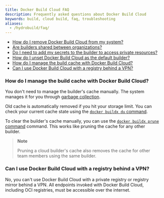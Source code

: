 ```yaml
---
title: Docker Build Cloud FAQ
description: Frequently asked questions about Docker Build Cloud
keywords: build, cloud build, faq, troubleshooting 
aliases:
  - /hydrobuild/faq/
---
```


<!--toc:start-->
- [How do I remove Docker Build Cloud from my system?](#how-do-i-remove-docker-build-cloud-from-my-system)
- [Are builders shared between organizations?](#are-builders-shared-between-organizations)
- [Do I need to add my secrets to the builder to access private resources?](#do-i-need-to-add-my-secrets-to-the-builder-to-access-private-resources)
- [How do I unset Docker Build Cloud as the default builder?](#how-do-i-unset-docker-build-cloud-as-the-default-builder)
- [How do I manage the build cache with Docker Build Cloud?](#how-do-i-manage-the-build-cache-with-docker-build-cloud)
- [Can I use Docker Build Cloud with a registry behind a VPN?](#can-i-use-docker-build-cloud-with-a-registry-behind-a-vpn)
<!--toc:end-->

### How do I manage the build cache with Docker Build Cloud?

You don't need to manage the builder's cache manually. The system manages it
for you through [garbage collection](/build/cache/garbage-collection/).

Old cache is automatically removed if you hit your storage limit. You can check
your current cache state using the
[`docker buildx du` command](/engine/reference/commandline/buildx_du/).

To clear the builder's cache manually, you can use the
[`docker buildx prune` command](/engine/reference/commandline/buildx_prune/)
command. This works like pruning the cache for any other builder.

> **Note**
>
> Pruning a cloud builder's cache also removes the cache for other team members
> using the same builder.

### Can I use Docker Build Cloud with a registry behind a VPN?

No, you can't use Docker Build Cloud with a private registry or registry mirror
behind a VPN. All endpoints invoked with Docker Build Cloud, including OCI
registries, must be accessible over the internet.
